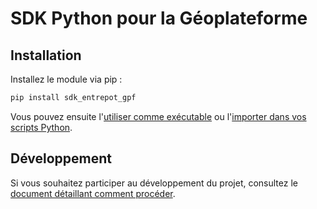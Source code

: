 # SDK Python pour la Géoplateforme

## Installation

Installez le module via pip :

```sh
pip install sdk_entrepot_gpf
```

Vous pouvez ensuite l'[utiliser comme exécutable](docs/comme-executable.md) ou l'[importer dans vos scripts Python](docs/comme-module.md).

## Développement

Si vous souhaitez participer au développement du projet, consultez le [document détaillant comment procéder](docs/development.md).
